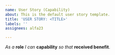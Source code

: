 ```yaml
---
name: User Story (Capability)
about: This is the default user story template.
title: 'USER STORY: <TITLE>'
labels: ''
assignees: alfa23

---
```


_As a_ **role** _I can_ **capability** _so that_ **received benefit**.
